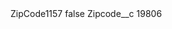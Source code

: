 <?xml version="1.0" encoding="UTF-8"?>
<CustomMetadata xmlns="http://soap.sforce.com/2006/04/metadata" xmlns:xsi="http://www.w3.org/2001/XMLSchema-instance" xmlns:xsd="http://www.w3.org/2001/XMLSchema">
    <label>ZipCode1157</label>
    <protected>false</protected>
    <values>
        <field>Zipcode__c</field>
        <value xsi:type="xsd:string">19806</value>
    </values>
</CustomMetadata>
